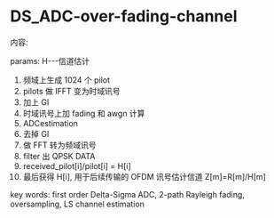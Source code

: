 # DS_ADC-over-fading-channel

内容:

params: H---信道估计

1. 频域上生成 1024 个 pilot
2. pilots 做 IFFT 变为时域讯号
3. 加上 GI
4. 时域讯号上加 fading 和 awgn 计算
5. ADCestimation
6. 去掉 GI
7. 做 FFT 转为频域讯号
8. filter 出 QPSK DATA
9. received_pilot[i]/pilot[i] = H[i]
10. 最后获得 H[i], 用于后续传输的 OFDM 讯号估计信道 Z[m]=R[m]/H[m]


key words: first order Delta-Sigma ADC, 2-path Rayleigh fading, oversampling, LS channel estimation
